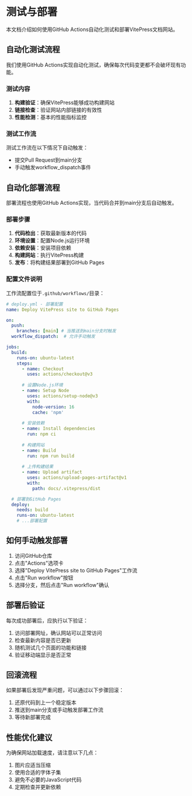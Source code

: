 # 测试与部署

本文档介绍如何使用GitHub Actions自动化测试和部署VitePress文档网站。

## 自动化测试流程

我们使用GitHub Actions实现自动化测试，确保每次代码变更都不会破坏现有功能。

### 测试内容

1. **构建验证**：确保VitePress能够成功构建网站
2. **链接检查**：验证网站内部链接的有效性
3. **性能检测**：基本的性能指标监控

### 测试工作流

测试工作流在以下情况下自动触发：
- 提交Pull Request到main分支
- 手动触发workflow_dispatch事件

## 自动化部署流程

部署流程也使用GitHub Actions实现，当代码合并到main分支后自动触发。

### 部署步骤

1. **代码检出**：获取最新版本的代码
2. **环境设置**：配置Node.js运行环境
3. **依赖安装**：安装项目依赖
4. **构建网站**：执行VitePress构建
5. **发布**：将构建结果部署到GitHub Pages

### 配置文件说明

工作流配置位于`.github/workflows/`目录：

```yaml
# deploy.yml - 部署配置
name: Deploy VitePress site to GitHub Pages

on:
  push:
    branches: [main] # 当推送到main分支时触发
  workflow_dispatch:  # 允许手动触发

jobs:
  build:
    runs-on: ubuntu-latest
    steps:
      - name: Checkout
        uses: actions/checkout@v3
      
      # 设置Node.js环境
      - name: Setup Node
        uses: actions/setup-node@v3
        with:
          node-version: 16
          cache: 'npm'
      
      # 安装依赖
      - name: Install dependencies
        run: npm ci
      
      # 构建网站
      - name: Build
        run: npm run build
      
      # 上传构建结果
      - name: Upload artifact
        uses: actions/upload-pages-artifact@v1
        with:
          path: docs/.vitepress/dist

  # 部署到GitHub Pages
  deploy:
    needs: build
    runs-on: ubuntu-latest
    # ...部署配置
```

## 如何手动触发部署

1. 访问GitHub仓库
2. 点击"Actions"选项卡
3. 选择"Deploy VitePress site to GitHub Pages"工作流
4. 点击"Run workflow"按钮
5. 选择分支，然后点击"Run workflow"确认

## 部署后验证

每次成功部署后，应执行以下验证：

1. 访问部署网址，确认网站可以正常访问
2. 检查最新内容是否已更新
3. 随机测试几个页面的功能和链接
4. 验证移动端显示是否正常

## 回滚流程

如果部署后发现严重问题，可以通过以下步骤回滚：

1. 还原代码到上一个稳定版本
2. 推送到main分支或手动触发部署工作流
3. 等待新部署完成

## 性能优化建议

为确保网站加载速度，请注意以下几点：

1. 图片应适当压缩
2. 使用合适的字体子集
3. 避免不必要的JavaScript代码
4. 定期检查并更新依赖 